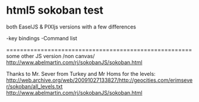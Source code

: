 html5 sokoban test
========

both EaselJS & PIXIjs versions with a few differences

-key bindings
-Command list

======================================================
some other JS version /non canvas/
http://www.abelmartin.com/rj/sokobanJS/sokoban.html

Thanks to Mr. Sever from Turkey and Mr Homs for the levels:
http://web.archive.org/web/20091027133827/http://geocities.com/erimsever/sokoban/all_levels.txt
http://www.abelmartin.com/rj/sokobanJS/sokoban.html